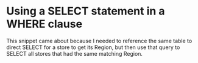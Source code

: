 # Using a SELECT statement in a WHERE clause

This snippet came about because I needed to reference the same table to direct SELECT for a store to get its Region, but then use that query to SELECT all stores that had the same matching Region.
